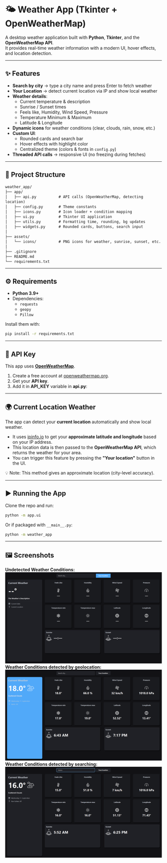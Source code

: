 # 🌤️ Weather App (Tkinter + OpenWeatherMap)

A desktop weather application built with **Python**, **Tkinter**, and the **OpenWeatherMap API**.  
It provides real-time weather information with a modern UI, hover effects, and location detection.

---

## ✨ Features
- **Search by city** → type a city name and press Enter to fetch weather
- **Your Location** → detect current location via IP and show local weather
- **Weather details**:
  - Current temperature & description
  - Sunrise / Sunset times
  - Feels like, Humidity, Wind Speed, Pressure
  - Temperature Minimum & Maximum
  - Latitude & Longitude
- **Dynamic icons** for weather conditions (clear, clouds, rain, snow, etc.)
- **Custom UI**:
  - Rounded cards and search bar
  - Hover effects with highlight color
  - Centralized theme (colors & fonts in `config.py`)
- **Threaded API calls** → responsive UI (no freezing during fetches)

---

## 📂 Project Structure
```
weather_app/
├── app/
│   ├── api.py          # API calls (OpenWeatherMap, detecting location)
│   ├── config.py       # Theme constants
│   ├── icons.py        # Icon loader + condition mapping
│   ├── ui.py           # Tkinter UI application
│   ├── utils.py        # Formatting time, rounding, bg updates
│   ├── widgets.py      # Rounded cards, buttons, search input
│
├── assets/
│   └── icons/          # PNG icons for weather, sunrise, sunset, etc.
│
├── .gitignore
├── README.md
└── requirements.txt
```

---

## ⚙️ Requirements
- **Python 3.9+**
- Dependencies:
  - `requests`
  - `geopy`
  - `Pillow`

Install them with:

```bash
pip install -r requirements.txt
```

---

## 🔑 API Key
This app uses **[OpenWeatherMap](https://openweathermap.org/api)**.  

1. Create a free account at [openweathermap.org](https://openweathermap.org/).  
2. Get your **API key**.  
3. Add it in **API_KEY** variable in **api.py**:

---

## 🌍 Current Location Weather
The app can detect your **current location** automatically and show local weather.  

- It uses [ipinfo.io](https://ipinfo.io) to get your **approximate latitude and longitude** based on your IP address.  
- This location data is then passed to the **OpenWeatherMap API**, which returns the weather for your area.  
- You can trigger this feature by pressing the **"Your location"** button in the UI.  

💡 Note: This method gives an approximate location (city-level accuracy).

---

## ▶️ Running the App
Clone the repo and run:

```bash
python -m app.ui
```

Or if packaged with `__main__.py`:

```bash
python -m weather_app
```

---

## 🖼️ Screenshots
**Undetected Weather Conditions:**
![Screenshot Undetected](assets/screenshot(undetected).png)
**Weather Conditions detected by geolocation:**
![Screenshot Main](assets/screenshot(main).png)
**Weather Conditions detected by searching:**
![Screenshot Search](assets/screenshot(search).png)